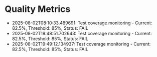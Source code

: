 # Quality Metrics

- 2025-08-02T08:10:33.489691: Test coverage monitoring - Current: 82.5%, Threshold: 85%, Status: FAIL
- 2025-08-02T19:48:51.702643: Test coverage monitoring - Current: 82.5%, Threshold: 85%, Status: FAIL
- 2025-08-02T19:49:12.134937: Test coverage monitoring - Current: 82.5%, Threshold: 85%, Status: FAIL
